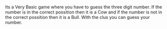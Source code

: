 Its a Very Basic game where you have to guess the three digit number. If the number is in the correct possition then it is a Cow and if the number is not in the correct possition then it is a Bull. With the clus you can guess your number.
